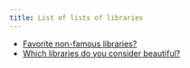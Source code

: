 ```yaml
---
title: List of lists of libraries
---
```


* [Favorite non-famous libraries?](https://discourse.haskell.org/t/favorite-non-famous-libraries/433)
* [Which libraries do you consider beautiful?](https://old.reddit.com/r/haskell/comments/etftso/which_libraries_do_you_consider_beautiful/)
